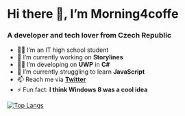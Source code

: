 <h1 align="left">Hi there 👋, I’m Morning4coffe</h1>
<h3 align="left">A developer and tech lover from Czech Republic</h3>

- 👨‍🎓 I’m an IT high school student
- 🔭 I’m currently working on **Storylines**
- 👨‍💻 I’m developing on **UWP** in **C#**
- 🌱 I’m currently struggling to learn **JavaScript**
- 📫 Reach me via **[Twitter](https://twitter.com/morning4coffe)**
- ⚡ Fun fact: **I think Windows 8 was a cool idea**

[![Top Langs](https://github-readme-stats.vercel.app/api/top-langs/?username=morning4coffe-dev&layout=compact&theme=github_dark)](https://github.com/anuraghazra/github-readme-stats)
